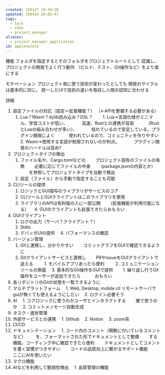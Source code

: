 ```yaml
---
created: 250127 19:34:20
updated: 250419 20:05:47
tags:
  - tech
  - idea
  - project_manager
aliases:
  - project_manager_application
id: applenote12
---
```

機能
<span style="font-family:.HiraKakuInterface-W4;">フォルダを指定するとそのフォルダをプロジェクトルートとして</span>
<span style="font-family:.HiraKakuInterface-W4;">認識し、プロジェクトの開発でよく行う動作</span>
<span style="font-family:.HiraKakuInterface-W4;">（ビルド、テスト、</span>Git操作など）をより楽にする

<span style="font-family:.HiraKakuInterface-W4;">モチベーション</span>
<span style="font-family:.HiraKakuInterface-W4;">プロジェクト毎に使う技術が変わったとしても</span>
<span style="font-family:.HiraKakuInterface-W4;">開発のサイクルは基本的に同じ。</span>
<span style="font-family:.HiraKakuInterface-W4;">統一した</span>UIで技術の違いを吸収し人間の認知に合わせる

<span style="font-family:.HiraKakuInterface-W4;">詳細</span>
1. 設定ファイルの対応（設定＝拡張機能？）
<span style="font-family:.HiraKakuInterface-W4;">（</span>←APIを整備する必要がある）
    1. Lua？Wasm？dylib読み込み？DSL？
　　1. Lua→言語仕様がミニマル、学習コストが低い、
　　　<span style="font-family:.HiraKakuInterface-W4;">高速、</span>Rustとの連携が容易
　　　<span style="font-family:.HiraKakuInterface-W4;">（</span>RustとLuaの組み合わせが多い）、
　　　<span style="font-family:.HiraKakuInterface-W4;">枯れているので安定している、プラグイン開発によく</span>
　　　<span style="font-family:.HiraKakuInterface-W4;">使われているので、コミュニティを作りやすい</span>
　　2. Wasm→使用する言語が制限されないのが利点。
　　　<span style="font-family:.HiraKakuInterface-W4;">プラグイン開発のハードルは高め</span>?
2. プロジェクトタイプの検出
    1. ファイル名や、Cargo.tomlなどの
　　<span style="font-family:.HiraKakuInterface-W4;">プロジェクト固有のファイルの有無</span>
　　<span style="font-family:.HiraKakuInterface-W4;">必要に応じてファイルの中身</span>
　　<span style="font-family:.HiraKakuInterface-W4;">（</span>package.jsonの内容とか）
　　<span style="font-family:.HiraKakuInterface-W4;">を参照してプロジェクトタイプを自動で検出</span>
    2. 設定（ファイル）から手動で指定することも可能
3. CLIツールの提供
    1. ロジックとGUI描写のライブラリがサービスのコア
    2. CLIツールとGUIクライアントはこのライブラリを使用
    3. ライブラリのAPIは有料版の人に一部公開
　　<span style="font-family:.HiraKakuInterface-W4;">（拡張機能が利用可能になる）</span>
　4. GUIのクライアントも拡張できたらおもろい
4. GUIクライアント
    1. ログの出力（サーバ？クライアント？）
    2. Stdio
    3. デバッガUIの提供
　4. パフォーマンスの確認
5. バージョン管理
    1. Gitと連携し、分かりやすい
　　<span style="font-family:.HiraKakuInterface-W4;">コミットグラフを</span>GUIで確認できるように
    2. Gitクライアントサービスと連携し
　　PRやissueをGUIクライアントで追える
　　 1. モバイルアプリあったら便利
　　 2. コミュニケーションツールの側面
　3. 基本的なGit操作をGUIで提供
　　1. 繰り返し行うGit操作をユーザーが追加できたら
　　　<span style="font-family:.HiraKakuInterface-W4;">おもろい</span>
1. <span style="font-family:.HiraKakuInterface-W4;">各リポジトリのGitの状態を一覧できるように</span>
6. マルチプラットフォーム
　1. Web, Desktop, mobile cli リモートサーバでguiが無くても使えるようにしたい
　2. ログイン必要そう
7. AI
　1. コアロジックに使うのかユーザとインタラクトする
　　<span style="font-family:.HiraKakuInterface-W4;">層で使うのか</span>
　2. コミットメッセージ自動生成
8. タスク・進捗管理
9. 外部サービスとの連携
　1. Github
　2. Notion
　3. zoom系
10. CI/CD
11. ドキュメンテーション
　1. コード内のコメント（関数に付いているコメントなど）
　　<span style="font-family:.HiraKakuInterface-W4;">を、フォーマットされた形でドキュメントとして整備</span>
　　<span style="font-family:.HiraKakuInterface-W4;">する機能。コーディング中に確認できたら便利</span>
　　<span style="font-family:.HiraKakuInterface-W4;">ドキュメントとしてコメントを書く習慣がつきやすい</span>
　　<span style="font-family:.HiraKakuInterface-W4;">コードの品質向上に繋がるサポート機能</span>
　　<span style="font-family:.HiraKakuInterface-W4;">ここに</span>AIを使いたい
12. マクロ機能
13. AIなどを利用して脆弱性検出
　1. 品質管理の機能